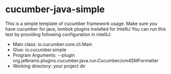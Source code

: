 # cucumber-java-simple
This is a simple template of cucumber framework usage.
Make sure you have cucumber for java, lombok plugins installed for IntelliJ 
You can run this test by providing following configuration in intelliJ:
* Main class: io.cucumber.core.cli.Main
* Glue: io.cucumber.simple
* Program Arguments:  --plugin org.jetbrains.plugins.cucumber.java.run.CucumberJvm4SMFormatter 
* Working directory: your project dir

